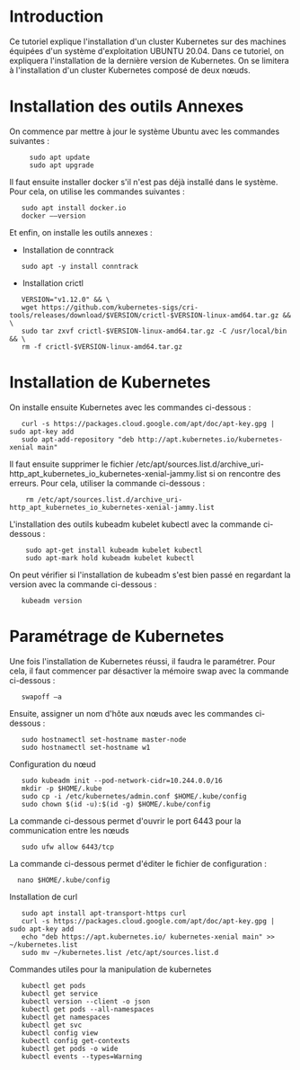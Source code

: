 # Introduction
Ce tutoriel explique l'installation d'un cluster Kubernetes sur des machines équipées d'un système d'exploitation UBUNTU 20.04.
Dans ce tutoriel, on expliquera l'installation de la dernière version de Kubernetes. On se limitera à l'installation d'un cluster Kubernetes composé de deux nœuds.

# Installation des outils Annexes
On commence par mettre à jour le système Ubuntu avec les commandes suivantes :
```
     sudo apt update
     sudo apt upgrade
 ```
Il faut ensuite installer docker s'il n'est pas déjà installé dans le système. Pour cela, on utilise les commandes suivantes :

```
   sudo apt install docker.io
   docker ––version
```

Et enfin, on installe les outils annexes :
-  Installation de conntrack
```
   sudo apt -y install conntrack
```
   -  Installation crictl 
```
   VERSION="v1.12.0" && \ 
   wget https://github.com/kubernetes-sigs/cri-tools/releases/download/$VERSION/crictl-$VERSION-linux-amd64.tar.gz && \
   sudo tar zxvf crictl-$VERSION-linux-amd64.tar.gz -C /usr/local/bin && \
   rm -f crictl-$VERSION-linux-amd64.tar.gz
 ```

# Installation de Kubernetes

On installe ensuite Kubernetes avec les commandes ci-dessous :
```
   curl -s https://packages.cloud.google.com/apt/doc/apt-key.gpg | sudo apt-key add
   sudo apt-add-repository "deb http://apt.kubernetes.io/kubernetes-xenial main"
```
Il faut ensuite supprimer le fichier /etc/apt/sources.list.d/archive_uri-http_apt_kubernetes_io_kubernetes-xenial-jammy.list si on rencontre des erreurs. Pour cela, utiliser la commande ci-dessous :
```
    rm /etc/apt/sources.list.d/archive_uri-http_apt_kubernetes_io_kubernetes-xenial-jammy.list
```
L'installation des outils kubeadm kubelet kubectl avec la commande ci-dessous : 
```
    sudo apt-get install kubeadm kubelet kubectl
    sudo apt-mark hold kubeadm kubelet kubectl
```
On peut vérifier si l'installation de kubeadm s'est bien passé en regardant la version avec la commande ci-dessous :
```
   kubeadm version 
```

# Paramétrage de Kubernetes

Une fois l'installation de Kubernetes réussi, il faudra le paramétrer. Pour cela, il faut commencer par désactiver la mémoire swap avec la commande ci-dessous :
```
   swapoff –a
```
      
Ensuite, assigner un nom d'hôte aux nœuds avec les commandes ci-dessous :

```
   sudo hostnamectl set-hostname master-node
   sudo hostnamectl set-hostname w1
```
      
Configuration du nœud
```
   sudo kubeadm init --pod-network-cidr=10.244.0.0/16
   mkdir -p $HOME/.kube
   sudo cp -i /etc/kubernetes/admin.conf $HOME/.kube/config
   sudo chown $(id -u):$(id -g) $HOME/.kube/config         
```
La commande ci-dessous permet d'ouvrir le port 6443 pour la communication entre les nœuds

 ```
    sudo ufw allow 6443/tcp
 ```
La commande ci-dessous permet d'éditer le fichier de configuration :
```
  nano $HOME/.kube/config 
```

Installation de curl
```
   sudo apt install apt-transport-https curl
   curl -s https://packages.cloud.google.com/apt/doc/apt-key.gpg | sudo apt-key add
   echo "deb https://apt.kubernetes.io/ kubernetes-xenial main" >> ~/kubernetes.list
   sudo mv ~/kubernetes.list /etc/apt/sources.list.d
```
      
Commandes utiles pour la manipulation de kubernetes
```
   kubectl get pods
   kubectl get service
   kubectl version --client -o json
   kubectl get pods --all-namespaces
   kubectl get namespaces
   kubectl get svc
   kubectl config view
   kubectl config get-contexts
   kubectl get pods -o wide
   kubectl events --types=Warning
```

